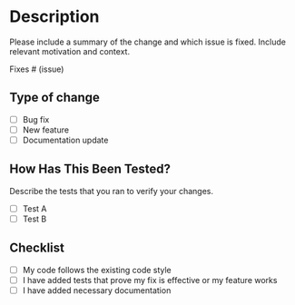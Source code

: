 # Description
Please include a summary of the change and which issue is fixed. Include relevant motivation and context.

Fixes # (issue)

## Type of change
- [ ] Bug fix
- [ ] New feature
- [ ] Documentation update

## How Has This Been Tested?
Describe the tests that you ran to verify your changes.

- [ ] Test A
- [ ] Test B

## Checklist
- [ ] My code follows the existing code style
- [ ] I have added tests that prove my fix is effective or my feature works
- [ ] I have added necessary documentation
